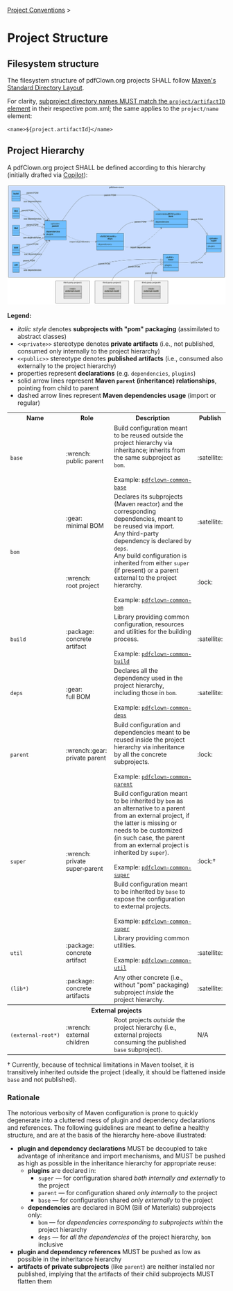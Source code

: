 <!--
  SPDX-FileCopyrightText: 2025 Stefano Chizzolini and contributors

  SPDX-License-Identifier: CC-BY-SA-4.0
-->

[Project Conventions](conventions.md) >

# Project Structure

## Filesystem structure

The filesystem structure of pdfClown.org projects SHALL follow [Maven's Standard Directory Layout](https://maven.apache.org/guides/introduction/introduction-to-the-standard-directory-layout.html).

For clarity, [subproject directory names MUST match the `project/artifactID` element](https://www.sonatype.com/blog/2011/01/maven-tip-project-directories-and-artifact-ids) in their respective pom.xml; the same applies to the `project/name` element:

    <name>${project.artifactId}</name>

## Project Hierarchy

A pdfClown.org project SHALL be defined according to this hierarchy (initially drafted via [Copilot](https://github.com/copilot/share/820d121c-42e4-8cb2-b011-1a0be4ce2032)):

![Image](res/images/project-hierarchy.svg)

**Legend:**
- _italic style_ denotes **subprojects with "pom" packaging** (assimilated to abstract classes)
- `<<private>>` stereotype denotes **private artifacts** (i.e., not published, consumed only internally to the project hierarchy)
- `<<public>>` stereotype denotes **published artifacts** (i.e., consumed also externally to the project hierarchy)
- properties represent **declarations** (e.g. `dependencies`, `plugins`)
- solid arrow lines represent **Maven `parent` (inheritance) relationships**, pointing from child to parent
- dashed arrow lines represent **Maven dependencies usage** (import or regular)

<table>
<tr>
  <th>Name</th>
  <th>Role</th>
  <th>Description</th>
  <th>Publish</th>
</tr>
<tr>
  <td><code>base</code></td>
  <td>:wrench:<br/>public parent</td>
  <td>Build configuration meant to be reused outside the project hierarchy via inheritance; inherits from the same subproject as <code>bom</code>.
  <br><br>Example: <a href="../pdfclown-common-base/pom.xml"><code>pdfclown-common-base</code></a></td>
  <td>:satellite:</td>
</tr>
<tr>
  <td rowspan="2"><code>bom</code></td>
  <td>:gear:<br/>minimal BOM</td>
  <td rowspan="2">Declares its subprojects (Maven reactor) and the corresponding dependencies, meant to be reused via import.
  <br>Any third-party dependency is declared by <code>deps</code>.
  <br>Any build configuration is inherited from either <code>super</code> (if present) or a parent external to the project hierarchy.
  <br><br>Example: <a href="../pom.xml"><code>pdfclown-common-bom</code></a></td>
  <td>:satellite:</td>
</tr>
<tr>
  <td>:wrench:<br/>root project</td>
  <td>:lock:</td>
</tr>
<tr>
  <td><code>build</code></td>
  <td>:package:<br/>concrete artifact</td>
  <td>Library providing common configuration, resources and utilities for the building process.<br/><br/>Example: <a href="../pdfclown-common-build/pom.xml"><code>pdfclown-common-build</code></a></td>
  <td>:satellite:</td>
</tr>
<tr>
  <td><code>deps</code></td>
  <td>:gear:<br/>full BOM</td>
  <td>Declares all the dependency used in the project hierarchy, including those in <code>bom</code>.<br><br>Example: <a href="../pdfclown-common-deps/pom.xml"><code>pdfclown-common-deps</code></a></td>
  <td>:satellite:</td>
</tr>
<tr>
  <td><code>parent</code></td>
  <td>:wrench::gear:<br/>private parent</td>
  <td>Build configuration and dependencies meant to be reused inside the project hierarchy via inheritance by all the concrete subprojects.<br><br>Example: <a href="../pdfclown-common-parent/pom.xml"><code>pdfclown-common-parent</code></a></td>
  <td>:lock:</td>
</tr>
<tr>
  <td rowspan="2"><code>super</code></td>
  <td rowspan="2">:wrench:<br/>private super&#x2011;parent</td>
  <td>Build configuration meant to be inherited by <code>bom</code> as an alternative to a parent from an external project, if the latter is missing or needs to be customized (in such case, the parent from an external project is inherited by <code>super</code>).<br/><br/>Example: <a href="../pdfclown-common-super/pom.xml"><code>pdfclown-common-super</code></a></td>
  <td rowspan="2">:lock:&dagger;</td>
</tr>
<tr>
  <td>Build configuration meant to be inherited by <code>base</code> to expose the configuration to external projects.<br/><br/>Example: <a href="../pdfclown-common-super/pom.xml"><code>pdfclown-common-super</code></a></td>
</tr>
<tr>
  <td><code>util</code></td>
  <td>:package:<br/>concrete artifact</td>
  <td>Library providing common utilities.<br/><br/>Example: <a href="../pdfclown-common-util/pom.xml"><code>pdfclown-common-util</code></a></td>
  <td>:satellite:</td>
</tr>
<tr>
  <td><code>(lib*)</code></td>
  <td>:package:<br/>concrete artifacts</td>
  <td>Any other concrete (i.e., without "pom" packaging) subproject <i>inside</i> the project hierarchy.</td>
  <td>:satellite:</td>
</tr>
<tr>
  <th colspan="4">External projects</th>
</tr>
<tr>
  <td><code>(external&#x2011;root*)</code></td>
  <td>:wrench:<br/>external children</td>
  <td>Root projects <i>outside</i> the project hierarchy (i.e., external projects consuming the published <code>base</code> subproject).</td>
  <td>N/A</td>
</tr>
</table>
&dagger; Currently, because of technical limitations in Maven toolset, it is transitively inherited outside the project (ideally, it should be flattened inside <code>base</code> and not published).

### Rationale

The notorious verbosity of Maven configuration is prone to quickly degenerate into a cluttered mess of plugin and dependency declarations and references. The following guidelines are meant to define a healthy structure, and are at the basis of the hierarchy here-above illustrated:

- **plugin and dependency declarations** MUST be decoupled to take advantage of inheritance and import mechanisms, and MUST be pushed as high as possible in the inheritance hierarchy for appropriate reuse:
  - **plugins** are declared in:
    - `super` — for configuration shared _both internally and externally_ to the project
    - `parent` — for configuration shared _only internally_ to the project
    - `base` — for configuration shared _only externally_ to the project
  - **dependencies** are declared in BOM (Bill of Materials) subprojects only:
    - `bom` — for _dependencies corresponding to subprojects within_ the project hierarchy
    - `deps` — for _all the dependencies_ of the project hierarchy, `bom` inclusive
- **plugin and dependency references** MUST be pushed as low as possible in the inheritance hierarchy
- **artifacts of private subprojects** (like `parent`) are neither installed nor published, implying that the artifacts of their child subprojects MUST flatten them
